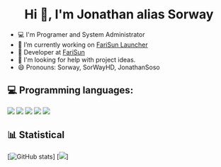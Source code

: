 <h1 align="center">Hi 👋, I'm Jonathan alias Sorway</h1>  

- 💻 I'm Programer and System Administrator
- 🔭 I’m currently working on [FariSun Launcher]()
- 👯 Developer at [FariSun](https://farisun.fr)
- 🤔 I'm looking for help with project ideas.
- 😄 Pronouns: Sorway, SorWayHD, JonathanSoso

## 💻 Programming languages:

<p>
  <img src="https://img.shields.io/badge/Java%20-%23007396.svg?&style=for-the-badge&logo=Java&logoColor=white" />
  <img src="https://img.shields.io/badge/HTML5%20-%23E34F26.svg?&style=for-the-badge&logo=HTML5&logoColor=white"/>
  <img src="https://img.shields.io/badge/CSS3%20-%231572B6.svg?&style=for-the-badge&logo=CSS3&logoColor=white" />
  <img src="https://img.shields.io/badge/JavaScript%20-%23F7DF1E.svg?&style=for-the-badge&logo=JavaScript&logoColor=white" />
  <img src="https://img.shields.io/badge/Python%20-%233776AB.svg?&style=for-the-badge&logo=Python&logoColor=white" />  
</p>  

## 📊 Statistical

[![GitHub stats](https://github-readme-stats.vercel.app/api?username=Sorway&show_icons=true&theme=onedark)]
[![](https://camo.githubusercontent.com/345e146fd84c89f82d80aaa3f61aa04dc2e1bb6e1dd9a58cf6e95b4f689e673d/68747470733a2f2f6769746875622d726561646d652d73746174732e76657263656c2e6170702f6170692f746f702d6c616e67733f757365726e616d653d64657270696e6f752673686f775f69636f6e733d74727565267468656d653d746f6b796f6e69676874266c61796f75743d636f6d70616374)]
